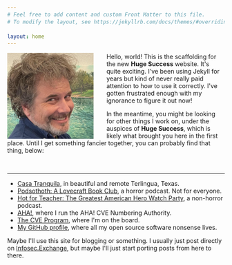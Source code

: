 ```yaml
---
# Feel free to add content and custom Front Matter to this file.
# To modify the layout, see https://jekyllrb.com/docs/themes/#overriding-theme-defaults

layout: home
---
```


<img src="avatar-todb.png"
    style="float: left; margin-right: 30px; width: 200px;"
    alt="A photo of todb's face"
/>

Hello, world! This is the scaffolding for the new **Huge Success** website. It's quite exciting. I've been using Jekyll for years but kind of never really paid attention to how to use it correctly. I've gotten frustrated enough with my ignorance to figure it out now!

In the meantime, you might be looking for other things I work on, under the auspices of
**Huge Success**, which is likely what brought you here in the first place. Until I get something fancier together, you can probably find that thing, below:

<br/>

---


* [Casa Tranquila](https://www.airbnb.com/rooms/40339239), in beautiful and remote Terlingua, Texas.
* [Podsothoth: A Lovecraft Book Club](https://podsothoth.club), a horror podcast. Not for everyone.
* [Hot for Teacher: The Greatest American Hero Watch Party](https://hotforteacher.tv), a non-horror podcast.
* [AHA!](https://takeonme.org), where I run the AHA! CVE Numbering Authority.
* [The CVE Program](https://cve.org), where I'm on the board.
* [My GitHub profile](https://github.com/todb), where all my open source software nonsense lives.

Maybe I'll use this site for blogging or something. I usually just post directly on
[Infosec.Exchange](https://infosec.exchange/@todb), but maybe I'll just start porting
posts from here to there.

